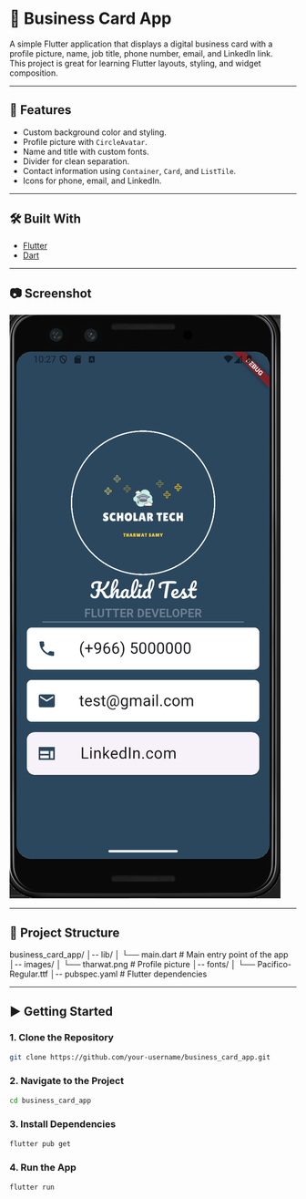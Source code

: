 # 📇 Business Card App

A simple Flutter application that displays a digital business card with a profile picture, name, job title, phone number, email, and LinkedIn link.  
This project is great for learning Flutter layouts, styling, and widget composition.

---

## 🚀 Features
- Custom background color and styling.
- Profile picture with `CircleAvatar`.
- Name and title with custom fonts.
- Divider for clean separation.
- Contact information using `Container`, `Card`, and `ListTile`.
- Icons for phone, email, and LinkedIn.

---

## 🛠️ Built With
- [Flutter](https://flutter.dev)  
- [Dart](https://dart.dev)  

---

## 📷 Screenshot

![App Screenshot](screenshots/preview.png)

---

## 📂 Project Structure

business_card_app/
│-- lib/
│ └── main.dart # Main entry point of the app
│-- images/
│ └── tharwat.png # Profile picture
│-- fonts/
│ └── Pacifico-Regular.ttf
│-- pubspec.yaml # Flutter dependencies


---

## ▶️ Getting Started
### 1. Clone the Repository
```bash
git clone https://github.com/your-username/business_card_app.git
```

### 2. Navigate to the Project
```bash
cd business_card_app
```
### 3. Install Dependencies
```bash
flutter pub get
```

### 4. Run the App
```bash
flutter run
```
